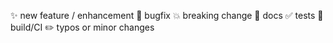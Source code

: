 :sparkles: new feature / enhancement
:bug: bugfix
:boom: breaking change
:memo: docs
:white_check_mark: tests
:construction_worker: build/CI
:pencil2: typos or minor changes
